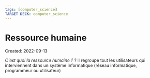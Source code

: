 ```yaml
---
tags: [computer_science] 
TARGET DECK: computer_science
---
```

# Ressource humaine
Created: 2022-09-13

*C'est quoi la ressource humaine ?*
?
Il regroupe tout les utilisateurs qui interviennent dans un système informatique (réseau informatique, programmeur ou utilisateur)
<!--SR:!2022-11-06,34,250-->